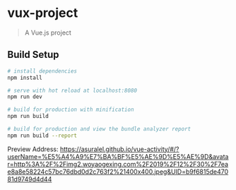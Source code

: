 # vux-project

> A Vue.js project

## Build Setup

``` bash
# install dependencies
npm install

# serve with hot reload at localhost:8080
npm run dev

# build for production with minification
npm run build

# build for production and view the bundle analyzer report
npm run build --report
```

Preview Address:  https://asuralel.github.io/vue-activity/#/?userName=%E5%A4%A9%E7%BA%BF%E5%AE%9D%E5%AE%9D&avatar=http%3A%2F%2Fimg2.woyaogexing.com%2F2019%2F12%2F30%2F7eae8a8e58224c57bc76dbd0d2c763f2%21400x400.jpeg&UID=b9f6815de47081d9749d4d44
